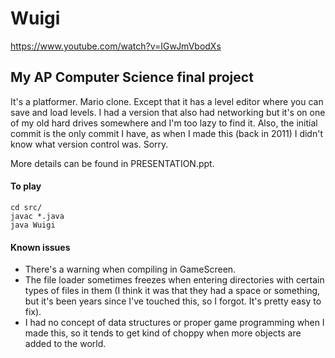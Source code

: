 # Wuigi #

https://www.youtube.com/watch?v=IGwJmVbodXs

## My AP Computer Science final project ##

It's a platformer. Mario clone. Except that it has a level editor where you can save and load levels. I had a version that also had networking but it's on one of my old hard drives somewhere and I'm too lazy to find it. Also, the initial commit is the only commit I have, as when I made this (back in 2011) I didn't know what version control was. Sorry.

More details can be found in PRESENTATION.ppt.

#### To play ####

    cd src/
    javac *.java
    java Wuigi

#### Known issues ####

* There's a warning when compiling in GameScreen.
* The file loader sometimes freezes when entering directories with certain types of files in them (I think it was that they had a space or something, but it's been years since I've touched this, so I forgot. It's pretty easy to fix).
* I had no concept of data structures or proper game programming when I made this, so it tends to get kind of choppy when more objects are added to the world.

